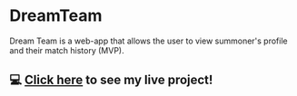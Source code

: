 # DreamTeam
Dream Team is a web-app that allows the user to view summoner's profile and their match history (MVP).

## :computer: [Click here](https://dream-team.surge.sh/) to see my live project!
